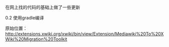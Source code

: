 在网上找的代码的基础上做了一些更新


0.2 使用gradle编译


原始位置：
http://extensions.xwiki.org/xwiki/bin/view/Extension/Mediawiki%20To%20XWiki%20Migration%20Toolkit
